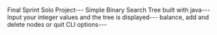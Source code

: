 Final Sprint Solo Project---
Simple Binary Search Tree built with java---
Input your integer values and the tree is displayed---
balance, add and delete nodes or quit CLI options---
